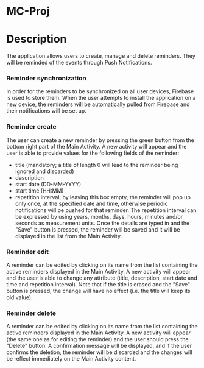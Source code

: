 # MC-Proj

# Description

The application allows users to create, manage and delete reminders. They will be reminded of the events through Push Notifications.

### Reminder synchronization
In order for the reminders to be synchronized on all user devices, Firebase is used to store them. When the user attempts to install the application on a new device, the reminders will be automatically pulled from Firebase and their notifications will be set up.

### Reminder create
The user can create a new reminder by pressing the green button from the bottom right part of the Main Activity. A new activity will appear and the user is able to provide values for the following fields of the reminder:
- title (mandatory; a title of length 0 will lead to the reminder being ignored and discarded)
- description
- start date (DD-MM-YYYY)
- start time (HH:MM)
- repetition interval; by leaving this box empty, the reminder will pop up only once, at the specified date and time, otherwise periodic notifications will pe pushed for that reminder. The repetition interval can be expressed by using years, months, days, hours, minutes and/or seconds as measurement units.
Once the details are typed in and the "Save" button is pressed, the reminder will be saved and it will be displayed in the list from the Main Activity.

### Reminder edit
A reminder can be edited by clicking on its name from the list containing the active reminders displayed in the Main Activity. A new activity will appear and the user is able to change any attribute (title, description, start date and time and repetition interval). Note that if the title is erased and the "Save" button is pressed, the change will have no effect (i.e. the title will keep its old value).

### Reminder delete
A reminder can be edited by clicking on its name from the list containing the active reminders displayed in the Main Activity. A new activity will appear (the same one as for editing the reminder) and the user should press the "Delete" button. A confirmation message will be displayed, and if the user confirms the deletion, the reminder will be discarded and the changes will be reflect immediately on the Main Activity content.
